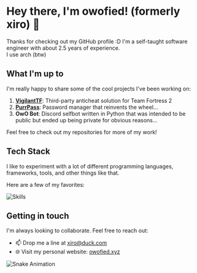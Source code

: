 # Hey there, I'm owofied! (formerly xiro) 👋

Thanks for checking out my GitHub profile :D 
I'm a self-taught software engineer with about 2.5 years of experience.
<br/>
I use arch (btw)

## What I'm up to

I'm really happy to share some of the cool projects I've been working on:

1. **[VigilantTF](https://github.com/VigilantTF)**: Third-party anticheat solution for Team Fortress 2
2. **[PurrPass](https://github.com/XiroXD/PurrPass)**: Password manager that reinvents the wheel...
3. **OwO Bot**: Discord selfbot written in Python that was intended to be public but ended up being private for obvious reasons...

Feel free to check out my repositories for more of my work!

## Tech Stack

I like to experiment with a lot of different programming languages, frameworks, tools, and other things like that.

Here are a few of my favorites:

![Skills](https://skillicons.dev/icons?i=go,js,ts,nodejs,html,css,svelte,vue,md,tailwind,prisma,postgres,mongodb,redis,githubactions,git,cloudflare,nginx,docker,postman,linux)

## Getting in touch

I'm always looking to collaborate. Feel free to reach out:

- 📫 Drop me a line at [xiro@duck.com](mailto:xiro@duck.com)
- 🌐 Visit my personal website: [owofied.xyz](https://owofied.xyz)

![Snake Animation](https://github.com/Creaperhunter/Creaperhunter/blob/output/github-contribution-grid-snake.svg)
